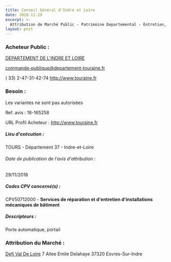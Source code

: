 ```yaml
---
title: Conseil Général d'Indre et Loire
date: 2018-11-29
excerpt: >-
  Attribution de Marché Public - Patrimoine Departemental - Entretien, Maintenance Et Depannage Des Automatismes De Portes Et Portails
layout: post
---
```


### Acheteur Public : 
<a href="/acheteur-33/siren-223700014"> DEPARTEMENT DE L'INDRE ET LOIRE</a><br/>



commande-publique@departement-touraine.fr

( 33) 2-47-31-42-74
http://www.touraine.fr
### Besoin :

Les variantes ne sont pas autorisées

Ref. avis : 18-165258

URL Profil Acheteur : http://www.touraine.fr

##### Lieu d'exécution :

TOURS - Département 37 - Indre-et-Loire

###### Date de publication de l'avis d'attribution : 
29/11/2018

##### Codes CPV concerné(s) :
CPV50712000 - **Services de réparation et d'entretien d'installations mécaniques de bâtiment** <br/>

##### Descripteurs :
Porte automatique, portail <br/>

### Attribution du Marché :
<a href="/entreprise-269/siren-800068892"> Defi Val De Loire</a>    7 Allee Emile Delahaye 37320 Esvres-Sur-Indre <br/>
